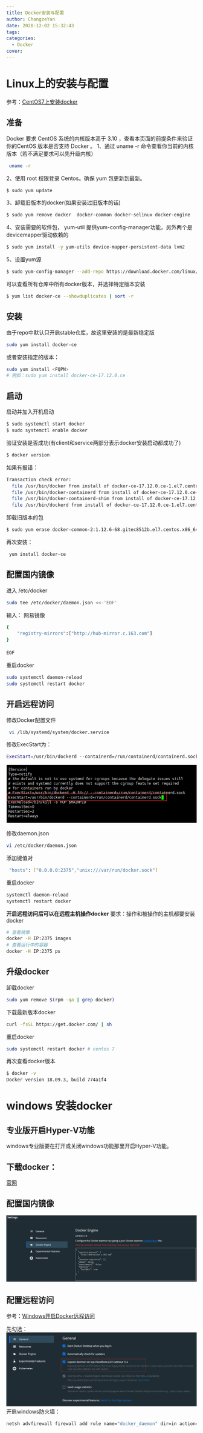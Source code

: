 ```yaml
---
title: Docker安装与配置
author: ChangzeYan
date: 2020-12-02 15:32:43
tags:
categories:
  - Docker
cover:
---
```


# Linux上的安装与配置
参考：[CentOS7上安装docker](https://www.cnblogs.com/yufeng218/p/8370670.html)

## 准备
Docker 要求 CentOS 系统的内核版本高于 3.10 ，查看本页面的前提条件来验证你的CentOS 版本是否支持 Docker 。
1、通过 uname -r 命令查看你当前的内核版本（若不满足要求可以先升级内核）
```bash
 uname -r
 ```

2、使用 root 权限登录 Centos。确保 yum 包更新到最新。
```bash
$ sudo yum update
```

3、卸载旧版本的docker(如果安装过旧版本的话)
```bash
$ sudo yum remove docker  docker-common docker-selinux docker-engine
```

4、安装需要的软件包， yum-util 提供yum-config-manager功能，另外两个是devicemapper驱动依赖的
```bash
$ sudo yum install -y yum-utils device-mapper-persistent-data lvm2
```

5、设置yum源
```bash
$ sudo yum-config-manager --add-repo https://download.docker.com/linux/centos/docker-ce.repo
```
可以查看所有仓库中所有docker版本，并选择特定版本安装
```bash
$ yum list docker-ce --showduplicates | sort -r
```
## 安装
由于repo中默认只开启stable仓库，故这里安装的是最新稳定版
```bash
sudo yum install docker-ce
```
或者安装指定的版本：
```bash
sudo yum install <FQPN>
# 例如：sudo yum install docker-ce-17.12.0.ce
```

## 启动
启动并加入开机启动
```bash
$ sudo systemctl start docker
$ sudo systemctl enable docker
```

验证安装是否成功(有client和service两部分表示docker安装启动都成功了)
```bash
$ docker version
```
如果有报错：
```bash
Transaction check error:
  file /usr/bin/docker from install of docker-ce-17.12.0.ce-1.el7.centos.x86_64 conflicts with file from package docker-common-2:1.12.6-68.gitec8512b.el7.centos.x86_64
  file /usr/bin/docker-containerd from install of docker-ce-17.12.0.ce-1.el7.centos.x86_64 conflicts with file from package docker-common-2:1.12.6-68.gitec8512b.el7.centos.x86_64
  file /usr/bin/docker-containerd-shim from install of docker-ce-17.12.0.ce-1.el7.centos.x86_64 conflicts with file from package docker-common-2:1.12.6-68.gitec8512b.el7.centos.x86_64
  file /usr/bin/dockerd from install of docker-ce-17.12.0.ce-1.el7.centos.x86_64 conflicts with file from package docker-common-2:1.12.6-68.gitec8512b.el7.centos.x86_64
```
卸载旧版本的包
```bash
$ sudo yum erase docker-common-2:1.12.6-68.gitec8512b.el7.centos.x86_64
```
再次安装：
```bash
 yum install docker-ce
```

## 配置国内镜像
进入 /etc/docker
```bash
sudo tee /etc/docker/daemon.json <<-'EOF'
```

输入： 网易镜像
```bash
{
    "registry-mirrors":["http://hub-mirror.c.163.com"]
}

EOF
```
重启docker
```bash
sudo systemctl daemon-reload
sudo systemctl restart docker
```

## 开启远程访问
修改Docker配置文件
```bash
 vi /lib/systemd/system/docker.service　
```

修改ExecStart为：
```bash
ExecStart=/usr/bin/dockerd --containerd=/run/containerd/containerd.sock
```
![配置远程访问](https://github.com/ChangzeYan/ChangzeYan.github.io/raw/hexo/source/pic/docker-安装docker-远程访问.png)

修改daemon.json
```bash
vi /etc/docker/daemon.json
```

添加键值对
```bash
 "hosts": ["0.0.0.0:2375","unix:///var/run/docker.sock"]
```
重启docker
```bash
systemctl daemon-reload
systemctl restart docker
```

**开启远程访问后可以在远程主机操作docker**
要求：操作和被操作的主机都要安装docker
```bash
# 查看镜像
docker -H IP:2375 images
# 查看运行中的容器
docker -H IP:2375 ps
```

## 升级docker
卸载docker
```bash
sudo yum remove $(rpm -qa | grep docker)
```

下载最新版本docker
```bash
curl -fsSL https://get.docker.com/ | sh
```

重启docker
```bash
sudo systemctl restart docker # centos 7
```


再次查看docker版本
```bash
$ docker -v
Docker version 18.09.3, build 774a1f4
```


# windows 安装docker

## 专业版开启Hyper-V功能
windows专业版要在打开或关闭windows功能那里开启Hyper-V功能。

## 下载docker：
[官网](https://www.docker.com/get-started)

## 配置国内镜像

![配置国内镜像](https://github.com/ChangzeYan/ChangzeYan.github.io/raw/hexo/source/pic/docker-安装docker-windows国内镜像.png)

## 配置远程访问
参考：[Windows开启Docker远程访问](http://baijiahao.baidu.com/s?id=1652188442217820964&wfr=spider&for=pc)

先勾选：
![配置Windows远程访问](https://github.com/ChangzeYan/ChangzeYan.github.io/raw/hexo/source/pic/docker-安装docker-windows开启远程访问.png)
开启windows防火墙：
```bash
netsh advfirewall firewall add rule name="docker_daemon" dir=in action=allow protocol=TCP localport=2375
```
